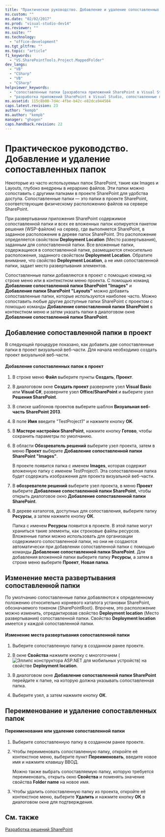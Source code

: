```yaml
---
title: "Практическое руководство. Добавление и удаление сопоставленных папок"
ms.custom: ""
ms.date: "02/02/2017"
ms.prod: "visual-studio-dev14"
ms.reviewer: ""
ms.suite: ""
ms.technology: 
  - "office-development"
ms.tgt_pltfrm: ""
ms.topic: "article"
f1_keywords: 
  - "VS.SharePointTools.Project.MappedFolder"
dev_langs: 
  - "VB"
  - "CSharp"
  - "VB"
  - "CSharp"
helpviewer_keywords: 
  - "сопоставленные папки [разработка приложений SharePoint в Visual Studio]"
  - "разработка приложений SharePoint в Visual Studio, сопоставленные папки"
ms.assetid: 115c8b00-7d4c-4fbe-b42c-e82dca944504
caps.latest.revision: 23
author: "kempb"
ms.author: "kempb"
manager: "ghogen"
caps.handback.revision: 22
---
```

# Практическое руководство. Добавление и удаление сопоставленных папок
  Некоторые из часто используемых папок SharePoint, такие как Images и Layouts, глубоко внедрены в иерархию файлов.  Эти папки можно сопоставить с другими папками в проекте SharePoint для удобства доступа.  Сопоставленные папки — это папки в проекте SharePoint, соответствующие физическому расположению файлов на сервере SharePoint.  
  
 При развертывании приложения SharePoint содержимое сопоставленной папки и всех ее вложенных папок копируется пакетом решения \(WSP\-файлом\) на сервер, где выполняется SharePoint, в заданное расположение в дереве папок SharePoint.  Это расположение определяется свойством **Deployment Location** \(Место развертывания\), заданным для сопоставленной папки.  Все вложенные папки, содержащиеся в сопоставленной папке, размещаются относительно расположения, заданного свойством **Deployment Location**.  Обратите внимание, что свойство **Deployment Location**, а не имя сопоставленной папки, задает место развертывания элементов.  
  
 Сопоставленные папки добавляются в проект с помощью команд на строке меню или в контекстном меню проекта.  С помощью команд **Добавление сопоставленной папки SharePoint "Images"** и **Добавление папки SharePoint "Layouts"** можно добавить сопоставленные папки, которые используются наиболее часто.  Можно сопоставить любые другие доступные папки SharePoint с проектом с помощью команды **Добавление сопоставленной папки SharePoint** в контекстном меню и затем указать папки в диалоговом окне **Добавление сопоставленной папки SharePoint**.  
  
## Добавление сопоставленной папки в проект  
 В следующей процедуре показано, как добавить две сопоставленные папки в проект визуальной веб\-части.  Для начала необходимо создать проект визуальной веб\-части.  
  
#### Добавление сопоставленных папок в проект  
  
1.  В строке меню **Файл** выберите пункты **Создать**, **Проект**.  
  
2.  В диалоговом окне **Создать проект** разверните узел **Visual Basic** или **Visual C\#**, разверните узел **Office\/SharePoint** и выберите узел **Решения SharePoint**.  
  
3.  В списке шаблонов проектов выберите шаблон **Визуальная веб\-часть SharePoint 2013**.  
  
4.  В поле **Имя** введите "TestProject1" и нажмите кнопку **OK**.  
  
5.  В **Мастере настройки SharePoint**, нажмите кнопку **Готово**, чтобы сохранить параметры по умолчанию.  
  
6.  В области **Обозреватель решений** выберите узел проекта, затем в меню **Проект** выберите **Добавление сопоставленной папки SharePoint "Images"**.  
  
     В проекте появится папка с именем **Images**, которая содержит вложенную папку с именем TestProject1.  Эта сопоставленная папка будет содержать изображения для проекта визуальной веб\-части.  
  
7.  В **обозревателе решений** выберите узел проекта, в меню **Проект** выберите **Добавление сопоставленной папки SharePoint**, чтобы открыть диалоговое окно **Добавление сопоставленной папки SharePoint**.  
  
8.  В дереве каталогов, доступных для сопоставления, выберите папку **Ресурсы**, а затем нажмите кнопку **ОК**.  
  
     Папка с именем **Ресурсы** появится в проекте.  В этой папке могут храниться такие элементы, как строковые файлы ресурсов.  Вложенные папки можно использовать для организации содержимого сопоставленной папки, но они не создаются автоматически при добавлении сопоставленной папки с помощью команды **Добавление сопоставленной папки SharePoint**.  Для добавления вложенной папки выберите папку **Ресурсы**, а затем в строке меню выберите **Проект**, **Новая папка**.  
  
## Изменение места развертывания сопоставленной папки  
 По умолчанию сопоставленные папки добавляются к определенному положению относительно корневого каталога установки SharePoint, обозначаемого токеном {SharePointRoot}.  Впрочем, это расположение можно изменить, отредактировав свойство **Deployment location** \(Место развертывания\) сопоставленной папки.  Свойство **Deployment location** имеется у каждой сопоставленной папки.  
  
#### Изменение места развертывания сопоставленной папки  
  
1.  Выберите сопоставленную папку в созданном ранее проекте.  
  
2.  В окне **Свойства** нажмите кнопку с многоточием \(![Эллипс конструктора ASP.NET для мобильных устройств](~/sharepoint/media/mwellipsis.gif "Эллипс конструктора ASP.NET для мобильных устройств")\) на свойстве **Deployment location**.  
  
3.  В диалоговом окне **Добавление сопоставленной папки SharePoint** перейдите к папке, на которую должна указывать сопоставленная папка.  
  
4.  Выберите узел, а затем нажмите кнопку **ОК**.  
  
## Переименование и удаление сопоставленных папок  
  
#### Переименование или удаление сопоставленной папки  
  
1.  Выберите сопоставленную папку в созданном ранее проекте.  
  
2.  Чтобы переименовать сопоставленную папку, откройте её контекстное меню, выберите пункт **Переименовать**, введите новое имя и нажмите клавишу ВВОД.  
  
     Можно также выбрать сопоставляемую папку, которую требуется переименовать, открыть окно **Свойства** и поменять значение свойства **Folder name** на новое имя.  
  
3.  Чтобы удалить сопоставленную папку из проекта, откройте её контекстное меню, выберите **Удалить** и нажмите кнопку **ОК** в диалоговом окне для подтверждения.  
  
## См. также  
 [Разработка решений SharePoint](../sharepoint/developing-sharepoint-solutions.md)  
  
  